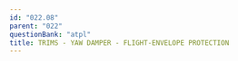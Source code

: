 ```yaml
---
id: "022.08"
parent: "022"
questionBank: "atpl"
title: TRIMS - YAW DAMPER - FLIGHT-ENVELOPE PROTECTION
---
```

